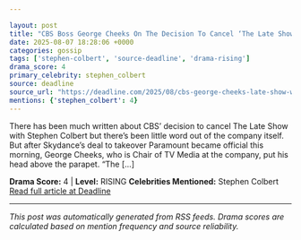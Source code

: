 ```yaml
---

layout: post
title: "CBS Boss George Cheeks On The Decision To Cancel ‘The Late Show With Stephen Colbert’""
date: 2025-08-07 18:28:06 +0000
categories: gossip
tags: ['stephen-colbert', 'source-deadline', 'drama-rising']
drama_score: 4
primary_celebrity: stephen_colbert
source: deadline
source_url: "https://deadline.com/2025/08/cbs-george-cheeks-late-show-with-stephen-colbert-cancelation-1236481494/""
mentions: {'stephen_colbert': 4}
---
```


There has been much written about CBS’ decision to cancel The Late Show with Stephen Colbert but there’s been little word out of the company itself. But after Skydance’s deal to takeover Paramount became official this morning, George Cheeks, who is Chair of TV Media at the company, put his head above the parapet. “The […]

**Drama Score:** 4 | **Level:** RISING **Celebrities Mentioned:** Stephen Colbert [Read full article at Deadline](https://deadline.com/2025/08/cbs-george-cheeks-late-show-with-stephen-colbert-cancelation-1236481494/)

---

*This post was automatically generated from RSS feeds. Drama scores are calculated based on mention frequency and source reliability.*
